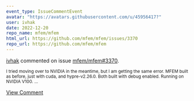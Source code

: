 ```yaml
---
event_type: IssueCommentEvent
avatar: "https://avatars.githubusercontent.com/u/45956417?"
user: ivhak
date: 2022-12-20
repo_name: mfem/mfem
html_url: https://github.com/mfem/mfem/issues/3370
repo_url: https://github.com/mfem/mfem
---
```


<a href='https://github.com/ivhak' target='_blank'>ivhak</a> commented on issue <a href='https://github.com/mfem/mfem/issues/3370' target='_blank'>mfem/mfem#3370</a>.

<small>I tried moving over to NVIDIA in the meantime, but I am getting the same error. MFEM built as before, just with cuda, and hypre-v2.26.0. Both built with debug enabled. Running on NVIDIA V100....</small>

<a href='https://github.com/mfem/mfem/issues/3370' target='_blank'>View Comment</a>